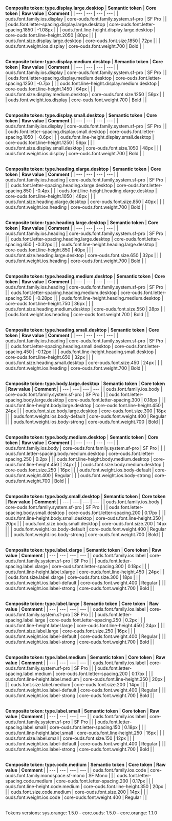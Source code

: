 **Composite token: type.display.large.desktop**
| **Semantic token** | **Core token** | **Raw value** | **Comment** |
| --- | --- | --- | --- |
| ouds.font.family.ios.display | core-ouds.font.family.system.sf-pro | SF Pro |  |
| ouds.font.letter-spacing.display.large.desktop | core-ouds.font.letter-spacing.1850 | -1.08px |  |
| ouds.font.line-height.display.large.desktop | core-ouds.font.line-height.2050 | 80px |  |
| ouds.font.size.display.large.desktop | core-ouds.font.size.1850 | 72px |  |
| ouds.font.weight.ios.display | core-ouds.font.weight.700 | Bold |  |

<br>**Composite token: type.display.medium.desktop**
| **Semantic token** | **Core token** | **Raw value** | **Comment** |
| --- | --- | --- | --- |
| ouds.font.family.ios.display | core-ouds.font.family.system.sf-pro | SF Pro |  |
| ouds.font.letter-spacing.display.medium.desktop | core-ouds.font.letter-spacing.1250 | -0.7px |  |
| ouds.font.line-height.display.medium.desktop | core-ouds.font.line-height.1450 | 64px |  |
| ouds.font.size.display.medium.desktop | core-ouds.font.size.1250 | 56px |  |
| ouds.font.weight.ios.display | core-ouds.font.weight.700 | Bold |  |

<br>**Composite token: type.display.small.desktop**
| **Semantic token** | **Core token** | **Raw value** | **Comment** |
| --- | --- | --- | --- |
| ouds.font.family.ios.display | core-ouds.font.family.system.sf-pro | SF Pro |  |
| ouds.font.letter-spacing.display.small.desktop | core-ouds.font.letter-spacing.1050 | -0.6px |  |
| ouds.font.line-height.display.small.desktop | core-ouds.font.line-height.1250 | 56px |  |
| ouds.font.size.display.small.desktop | core-ouds.font.size.1050 | 48px |  |
| ouds.font.weight.ios.display | core-ouds.font.weight.700 | Bold |  |

<br>**Composite token: type.heading.xlarge.desktop**
| **Semantic token** | **Core token** | **Raw value** | **Comment** |
| --- | --- | --- | --- |
| ouds.font.family.ios.heading | core-ouds.font.family.system.sf-pro | SF Pro |  |
| ouds.font.letter-spacing.heading.xlarge.desktop | core-ouds.font.letter-spacing.850 | -0.4px |  |
| ouds.font.line-height.heading.xlarge.desktop | core-ouds.font.line-height.1050 | 48px |  |
| ouds.font.size.heading.xlarge.desktop | core-ouds.font.size.850 | 40px |  |
| ouds.font.weight.ios.heading | core-ouds.font.weight.700 | Bold |  |

<br>**Composite token: type.heading.large.desktop**
| **Semantic token** | **Core token** | **Raw value** | **Comment** |
| --- | --- | --- | --- |
| ouds.font.family.ios.heading | core-ouds.font.family.system.sf-pro | SF Pro |  |
| ouds.font.letter-spacing.heading.large.desktop | core-ouds.font.letter-spacing.650 | -0.32px |  |
| ouds.font.line-height.heading.large.desktop | core-ouds.font.line-height.850 | 40px |  |
| ouds.font.size.heading.large.desktop | core-ouds.font.size.650 | 32px |  |
| ouds.font.weight.ios.heading | core-ouds.font.weight.700 | Bold |  |

<br>**Composite token: type.heading.medium.desktop**
| **Semantic token** | **Core token** | **Raw value** | **Comment** |
| --- | --- | --- | --- |
| ouds.font.family.ios.heading | core-ouds.font.family.system.sf-pro | SF Pro |  |
| ouds.font.letter-spacing.heading.medium.desktop | core-ouds.font.letter-spacing.550 | -0.28px |  |
| ouds.font.line-height.heading.medium.desktop | core-ouds.font.line-height.750 | 36px |  |
| ouds.font.size.heading.medium.desktop | core-ouds.font.size.550 | 28px |  |
| ouds.font.weight.ios.heading | core-ouds.font.weight.700 | Bold |  |

<br>**Composite token: type.heading.small.desktop**
| **Semantic token** | **Core token** | **Raw value** | **Comment** |
| --- | --- | --- | --- |
| ouds.font.family.ios.heading | core-ouds.font.family.system.sf-pro | SF Pro |  |
| ouds.font.letter-spacing.heading.small.desktop | core-ouds.font.letter-spacing.450 | -0.12px |  |
| ouds.font.line-height.heading.small.desktop | core-ouds.font.line-height.650 | 32px |  |
| ouds.font.size.heading.small.desktop | core-ouds.font.size.450 | 24px |  |
| ouds.font.weight.ios.heading | core-ouds.font.weight.700 | Bold |  |

<br>**Composite token: type.body.large.desktop**
| **Semantic token** | **Core token** | **Raw value** | **Comment** |
| --- | --- | --- | --- |
| ouds.font.family.ios.body | core-ouds.font.family.system.sf-pro | SF Pro |  |
| ouds.font.letter-spacing.body.large.desktop | core-ouds.font.letter-spacing.300 | 0.18px |  |
| ouds.font.line-height.body.large.desktop | core-ouds.font.line-height.450 | 24px |  |
| ouds.font.size.body.large.desktop | core-ouds.font.size.300 | 18px |  |
| ouds.font.weight.ios.body-default | core-ouds.font.weight.400 | Regular |  |
| ouds.font.weight.ios.body-strong | core-ouds.font.weight.700 | Bold |  |

<br>**Composite token: type.body.medium.desktop**
| **Semantic token** | **Core token** | **Raw value** | **Comment** |
| --- | --- | --- | --- |
| ouds.font.family.ios.body | core-ouds.font.family.system.sf-pro | SF Pro |  |
| ouds.font.letter-spacing.body.medium.desktop | core-ouds.font.letter-spacing.250 | 0.2px |  |
| ouds.font.line-height.body.medium.desktop | core-ouds.font.line-height.450 | 24px |  |
| ouds.font.size.body.medium.desktop | core-ouds.font.size.250 | 16px |  |
| ouds.font.weight.ios.body-default | core-ouds.font.weight.400 | Regular |  |
| ouds.font.weight.ios.body-strong | core-ouds.font.weight.700 | Bold |  |

<br>**Composite token: type.body.small.desktop**
| **Semantic token** | **Core token** | **Raw value** | **Comment** |
| --- | --- | --- | --- |
| ouds.font.family.ios.body | core-ouds.font.family.system.sf-pro | SF Pro |  |
| ouds.font.letter-spacing.body.small.desktop | core-ouds.font.letter-spacing.200 | 0.17px |  |
| ouds.font.line-height.body.small.desktop | core-ouds.font.line-height.350 | 20px |  |
| ouds.font.size.body.small.desktop | core-ouds.font.size.200 | 14px |  |
| ouds.font.weight.ios.body-default | core-ouds.font.weight.400 | Regular |  |
| ouds.font.weight.ios.body-strong | core-ouds.font.weight.700 | Bold |  |

<br>**Composite token: type.label.xlarge**
| **Semantic token** | **Core token** | **Raw value** | **Comment** |
| --- | --- | --- | --- |
| ouds.font.family.ios.label | core-ouds.font.family.system.sf-pro | SF Pro |  |
| ouds.font.letter-spacing.label.xlarge | core-ouds.font.letter-spacing.300 | 0.18px |  |
| ouds.font.line-height.label.xlarge | core-ouds.font.line-height.450 | 24px |  |
| ouds.font.size.label.xlarge | core-ouds.font.size.300 | 18px |  |
| ouds.font.weight.ios.label-default | core-ouds.font.weight.400 | Regular |  |
| ouds.font.weight.ios.label-strong | core-ouds.font.weight.700 | Bold |  |

<br>**Composite token: type.label.large**
| **Semantic token** | **Core token** | **Raw value** | **Comment** |
| --- | --- | --- | --- |
| ouds.font.family.ios.label | core-ouds.font.family.system.sf-pro | SF Pro |  |
| ouds.font.letter-spacing.label.large | core-ouds.font.letter-spacing.250 | 0.2px |  |
| ouds.font.line-height.label.large | core-ouds.font.line-height.450 | 24px |  |
| ouds.font.size.label.large | core-ouds.font.size.250 | 16px |  |
| ouds.font.weight.ios.label-default | core-ouds.font.weight.400 | Regular |  |
| ouds.font.weight.ios.label-strong | core-ouds.font.weight.700 | Bold |  |

<br>**Composite token: type.label.medium**
| **Semantic token** | **Core token** | **Raw value** | **Comment** |
| --- | --- | --- | --- |
| ouds.font.family.ios.label | core-ouds.font.family.system.sf-pro | SF Pro |  |
| ouds.font.letter-spacing.label.medium | core-ouds.font.letter-spacing.200 | 0.17px |  |
| ouds.font.line-height.label.medium | core-ouds.font.line-height.350 | 20px |  |
| ouds.font.size.label.medium | core-ouds.font.size.200 | 14px |  |
| ouds.font.weight.ios.label-default | core-ouds.font.weight.400 | Regular |  |
| ouds.font.weight.ios.label-strong | core-ouds.font.weight.700 | Bold |  |

<br>**Composite token: type.label.small**
| **Semantic token** | **Core token** | **Raw value** | **Comment** |
| --- | --- | --- | --- |
| ouds.font.family.ios.label | core-ouds.font.family.system.sf-pro | SF Pro |  |
| ouds.font.letter-spacing.label.small | core-ouds.font.letter-spacing.150 | 0.18px |  |
| ouds.font.line-height.label.small | core-ouds.font.line-height.250 | 16px |  |
| ouds.font.size.label.small | core-ouds.font.size.150 | 12px |  |
| ouds.font.weight.ios.label-default | core-ouds.font.weight.400 | Regular |  |
| ouds.font.weight.ios.label-strong | core-ouds.font.weight.700 | Bold |  |

<br>**Composite token: type.code.medium**
| **Semantic token** | **Core token** | **Raw value** | **Comment** |
| --- | --- | --- | --- |
| ouds.font.family.ios.code | core-ouds.font.family.monospace.sf-mono | SF Mono |  |
| ouds.font.letter-spacing.code.medium | core-ouds.font.letter-spacing.200 | 0.17px |  |
| ouds.font.line-height.code.medium | core-ouds.font.line-height.350 | 20px |  |
| ouds.font.size.code.medium | core-ouds.font.size.200 | 14px |  |
| ouds.font.weight.ios.code | core-ouds.font.weight.400 | Regular |  |

<br>Tokens versions: sys.orange: 1.5.0 - core.ouds: 1.5.0 - core.orange: 1.1.0